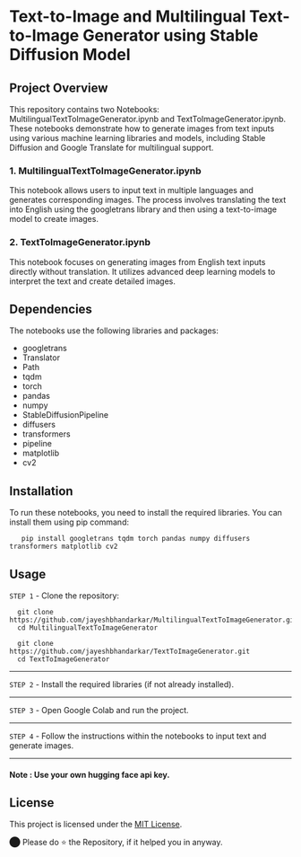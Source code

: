 # Text-to-Image and Multilingual Text-to-Image Generator using Stable Diffusion Model

## Project Overview
This repository contains two Notebooks: MultilingualTextToImageGenerator.ipynb and TextToImageGenerator.ipynb. These notebooks demonstrate how to generate images from text inputs using various machine learning libraries and models, including Stable Diffusion and Google Translate for multilingual support.

### 1. MultilingualTextToImageGenerator.ipynb
This notebook allows users to input text in multiple languages and generates corresponding images. The process involves translating the text into English using the googletrans library and then using a text-to-image model to create images.

### 2. TextToImageGenerator.ipynb
This notebook focuses on generating images from English text inputs directly without translation. It utilizes advanced deep learning models to interpret the text and create detailed images.

## Dependencies
The notebooks use the following libraries and packages:

- googletrans
- Translator
- Path
- tqdm
- torch
- pandas
- numpy
- StableDiffusionPipeline
- diffusers
- transformers
- pipeline
- matplotlib
- cv2

## Installation
To run these notebooks, you need to install the required libraries. You can install them using pip command:

```
   pip install googletrans tqdm torch pandas numpy diffusers transformers matplotlib cv2
```

## Usage

`STEP 1` - Clone the repository:
```
  git clone https://github.com/jayeshbhandarkar/MultilingualTextToImageGenerator.git
  cd MultilingualTextToImageGenerator
```

```
  git clone https://github.com/jayeshbhandarkar/TextToImageGenerator.git
  cd TextToImageGenerator
```
----
`STEP 2` - Install the required libraries (if not already installed).

----
`STEP 3` - Open Google Colab and run the project.

---
`STEP 4` - Follow the instructions within the notebooks to input text and generate images.

---

#### Note : Use your own hugging face api key.

## License
This project is licensed under the [MIT License](LICENSE).

⬤ Please do ⭐ the Repository, if it helped you in anyway.
